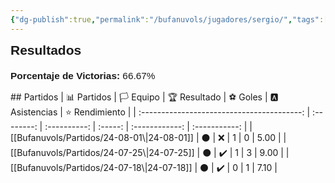```yaml
---
{"dg-publish":true,"permalink":"/bufanuvols/jugadores/sergio/","tags":["estadisticas"]}
---
```



<span><span><strong style="font-size:1.5em; font-family:&quot;Poppins&quot;, sans-serif;">Resultados</strong></span></span><div style="width: 70%; margin: 0px auto;"><canvas height="0" width="0" style="display: block; box-sizing: border-box; height: 0px; width: 0px;"></canvas></div><p><span><div style="text-align: left; margin-top: 20px; font-family: 'Poppins', sans-serif; font-size: 1.1em;">
	<strong>Porcentaje de Victorias: </strong>
	<span>66.67%</span>
</div></span></p>
## Partidos
|                📊 Partidos                 | 🏳️ Equipo | 🏆 Resultado | ⚽ Goles | 🅰 Asistencias | ⭐ Rendimiento |
| :----------------------------------------: | :--------: | :----------: | :-----: | :------------: | :-----------: |
| [[Bufanuvols/Partidos/24-08-01\|24-08-01]] |     ⚫      |      ❌       |    1    |       0        |     5.00      |
| [[Bufanuvols/Partidos/24-07-25\|24-07-25]] |     ⚫      |      ✔️      |    1    |       3        |     9.00      |
|                [[Bufanuvols/Partidos/24-07-18\|24-07-18]]                |     ⚫      |      ✔️      |    0    |       1        |     7.10      |
